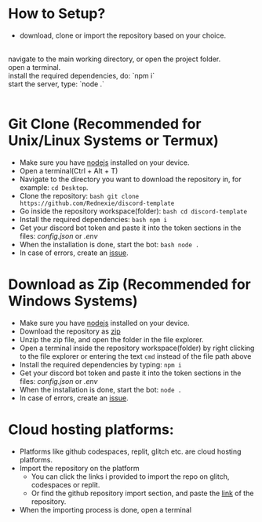 # How to Setup?
- download, clone or import the repository based on your choice.
<br>
navigate to the main working directory, or open the project folder.
<br>
open a terminal.
<br>
install the required dependencies, do: `npm i`
<br>
start the server, type: `node .`
<br>
<br>



# Git Clone (Recommended for Unix/Linux Systems or Termux)
- Make sure you have [nodejs](https://nodejs.org) installed on your device.
- Open a terminal(Ctrl + Alt + T)
- Navigate to the directory you want to download the repository in, for example: `cd Desktop`.
- Clone the repository: ```bash
git clone https://github.com/Rednexie/discord-template```
- Go inside the repository workspace(folder): ```bash
cd discord-template```
- Install the required dependencies: ```bash
npm i```
- Get your discord bot token and paste it into the token sections in the files: *config.json* or *.env* 
- When the installation is done, start the bot: ```bash
node . ```
- In case of errors, create an [issue](https://github.com/Rednexie/discord-template/issues).
# Download as Zip (Recommended for Windows Systems)
- Make sure you have [nodejs](https://nodejs.org) installed on your device.
- Download the repository as [zip](https://github.com/Rednexie/discord-template/archive/refs/heads/main.zip)
- Unzip the zip file, and open the folder in the file explorer.
- Open a terminal inside the repository workspace(folder) by right clicking to the file explorer or entering the text `cmd` instead of the file path above
- Install the required dependencies by typing: `npm i`
- Get your discord bot token and paste it into the token sections in the files: *config.json* or *.env*
- When the installation is done, start the bot: `node .`
- In case of errors, create an [issue](https://github.com/Rednexie/discord-template/issues).
# Cloud hosting platforms:
- Platforms like github codespaces, replit, glitch etc. are cloud hosting platforms.
- Import the repository on the platform
   - You can click the links i provided to import the repo on glitch, codespaces or replit.
   - Or find the github repository import section, and paste the [link](https://github.com/Rednexie/discord-template) of the repository.
- When the importing process is done, open a terminal
